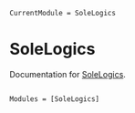 ```@meta
CurrentModule = SoleLogics
```

# SoleLogics

Documentation for [SoleLogics](https://github.com/aclai-lab/SoleLogics.jl).

```@index
```

```@autodocs
Modules = [SoleLogics]
```
